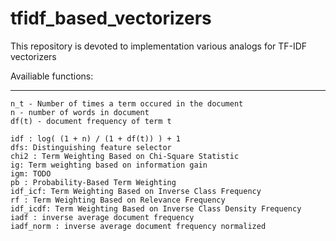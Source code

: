 # tfidf_based_vectorizers
This repository is devoted to implementation various analogs for TF-IDF vectorizers

Availiable functions:

---------------------

    n_t - Number of times a term occured in the document
    n - number of words in document
    df(t) - document frequency of term t

    idf : log( (1 + n) / (1 + df(t)) ) + 1
    dfs: Distinguishing feature selector
    chi2 : Term Weighting Based on Chi-Square Statistic
    ig: Term weighting based on information gain
    igm: TODO
    pb : Probability-Based Term Weighting
    idf_icf: Term Weighting Based on Inverse Class Frequency
    rf : Term Weighting Based on Relevance Frequency
    idf_icdf: Term Weighting Based on Inverse Class Density Frequency
    iadf : inverse average document frequency
    iadf_norm : inverse average document frequency normalized